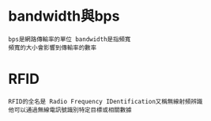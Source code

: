 # bandwidth與bps

``` 
bps是網路傳輸率的單位 bandwidth是指頻寬
頻寬的大小會影響到傳輸率的數率
```
# RFID
```
RFID的全名是 Radio Frequency IDentification又稱無線射頻辨識
他可以通過無線電訊號識別特定目標或相關數據

```
